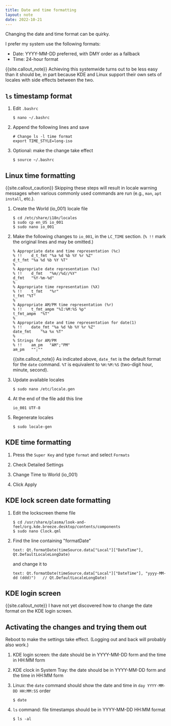 ```yaml
---
title: Date and time formatting
layout: note
date: 2022-10-21
---
```


Changing the date and time format can be quirky.

I  prefer my system use the following formats:
- Date: YYYY-MM-DD preferred, with DMY order as a fallback
- Time: 24-hour format

{{site.callout_note}} Achieving this systemwide turns out to be less easy than it should be, in part because KDE and Linux support their own sets of locales with side effects between the two.

## `ls` timestamp format

1. Edit `.bashrc`
    ```shell
    $ nano ~/.bashrc
    ```

2. Append the following lines and save
    ```text
    # Change ls -l time format
    export TIME_STYLE=long-iso
    ```

3. Optional: make the change take effect
    ```shell
    $ source ~/.bashrc
    ```

## Linux time formatting

{{site.callout_caution}} Skipping these steps will result in locale warning
messages when various commonly used commands are run (e.g., `man`, `apt install`,
etc.).

1. Create the World (io_001) locale file
    ```shell
    $ cd /etc/share/i18n/locales
    $ sudo cp en_US io_001
    $ sudo nano io_001
    ```

2. Make the following changes to `io_001`, in the `LC_TIME` section. (`% !!` mark the original lines and may be omitted.)
    ```
    % Appropriate date and time representation (%c)
    % !!	d_t_fmt "%a %d %b %Y %r %Z"
    d_t_fmt	"%a %d %b %Y %T"
    %
    % Appropriate date representation (%x)
    % !!	d_fmt   "%m//%d//%Y"
    d_fmt	"%Y-%m-%d"
    %
    % Appropriate time representation (%X)
    % !!	t_fmt   "%r"
    t_fmt "%T"
    %
    % Appropriate AM/PM time representation (%r)
    % !!	t_fmt_ampm "%I:%M:%S %p"
    t_fmt_ampm	"%T"
    %
    % Appropriate date and time representation for date(1)
    % !!	date_fmt "%a %d %b %Y %r %Z"
    date_fmt	"%a %x %T"
    %
    % Strings for AM/PM
    % !!	am_pm	"AM";"PM"
    am_pm	"";""
    ```

    {{site.callout_note}} As indicated above, `date_fmt` is the default format for the `date` command. `%T` is equivalent to `%H:%M:%S` (two-digit hour, minute, second).

3. Update available locales
    ```shell
    $ sudo nano /etc/locale.gen
    ```

<!--
4. Uncomment (remove the leading #) from the line `en_IL UTF-8` and save.
-->
4. At the end of the file add this line
    ```
    io_001 UTF-8
    ```

5. Regenerate locales
    ```shell
    $ sudo locale-gen
    ```

## KDE time formatting

1. Press the `Super Key` and type `format` and select `Formats`

2. Check Detailed Settings

3. Change Time to World (io_001) <!-- Israel - English (en_IL) -->

4. Click Apply

## KDE lock screen date formatting

1. Edit the lockscreen theme file
    ```shell
    $ cd /usr/share/plasma/look-and-feel/org.kde.breeze.desktop/contents/components
    $ sudo nano Clock.qml
    ```

2. Find the line containing "formatDate"
    ```
    text: Qt.formatDate(timeSource.data["Local"]["DateTime"], Qt.DefaultLocaleLongDate)
    ```
    and change it to
    ```
    text: Qt.formatDate(timeSource.data["Local"]["DateTime"], "yyyy-MM-dd (ddd)")   // Qt.DefaultLocaleLongDate)
    ```

## KDE login screen

{{site.callout_note}} I have not yet discovered how to change the date format on the KDE login screen.

## Activating the changes and trying them out

Reboot to make the settings take effect. (Logging out and back will probably
also work.)

1. KDE login screen: the date should be in YYYY-MM-DD form and the time in HH:MM form

2. KDE clock in System Tray: the date should be in YYYY-MM-DD form and the time in HH:MM form

3. Linux: the `date` command should show the date and time in `day YYYY-MM-DD HH:MM:SS` order
    ```
    $ date
    ```

4. `ls` command: file timestamps should be in YYYY-MM-DD HH:MM format
    ```
    $ ls -al
    ```
